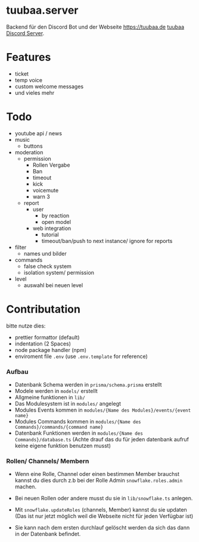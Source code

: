 # tuubaa.server

Backend für den Discord Bot und der Webseite https://tuubaa.de
[tuubaa Discord Server](https://discord.gg/tuubaa).

# Features

- ticket
- temp voice
- custom welcome messages
- und vieles mehr

# Todo

- youtube api / news
- music
    - buttons
- moderation
    - permission
        - Rollen Vergabe
        - Ban
        - timeout
        - kick
        - voicemute
        - warn 3
    - report
        - user
            - by reaction
            - open model
        - web integration
            - tutorial
            - timeout/ban/push to next instance/ ignore for reports
- filter
    - names und bilder
- commands
    - false check system
    - isolation system/ permission
- level
    - auswahl bei neuen level

# Contributation

bitte nutze dies:

- prettier formattor (default)
- indentation (2 Spaces)
- node package handler (npm)
- enviroment file `.env` (use `.env.template` for reference)

### Aufbau

- Datenbank Schema werden in `prisma/schema.prisma` erstellt
- Modele werden in `models/` erstellt
- Allgmeine funktionen in `lib/`
- Das Modulesystem ist in `modules/` angelegt
- Modules Events kommen in `modules/{Name des Modules}/events/{event name}`
- Modules Commands kommen in `modules/{Name des Commands}/commands/{command name}`
- Datenbank Funktionen werden in `modules/{Name des Commands}/database.ts` (Achte drauf das du für jeden datenbank
  aufruf keine eigene funktion benutzen musst)

### Rollen/ Channels/ Membern

- Wenn eine Rolle, Channel oder einen bestimmen Member brauchst kannst du dies durch z.b bei der Rolle
  Admin `snowflake.roles.admin` machen.
- Bei neuen Rollen oder andere musst du sie in `lib/snowflake.ts` anlegen.

- Mit `snowflake.updateRoles` (channels, Member) kannst du sie updaten (Das ist nur jetzt möglich weil die Webseite
  nicht für jeden Verfügbar ist)
- Sie kann nach dem ersten durchlauf gelöscht werden da sich das dann in der Datenbank befindet.
